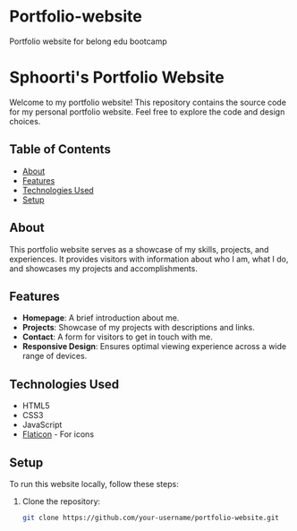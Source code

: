 # Portfolio-website
Portfolio website for belong edu bootcamp
# Sphoorti's Portfolio Website

Welcome to my portfolio website! This repository contains the source code for my personal portfolio website. Feel free to explore the code and design choices.

## Table of Contents

- [About](#about)
- [Features](#features)
- [Technologies Used](#technologies-used)
- [Setup](#setup)

## About

This portfolio website serves as a showcase of my skills, projects, and experiences. It provides visitors with information about who I am, what I do, and showcases my projects and accomplishments.

## Features

- **Homepage**: A brief introduction about me.
- **Projects**: Showcase of my projects with descriptions and links.
- **Contact**: A form for visitors to get in touch with me.
- **Responsive Design**: Ensures optimal viewing experience across a wide range of devices.

## Technologies Used

- HTML5
- CSS3
- JavaScript
- [Flaticon](https://www.flaticon.com/) - For icons

## Setup

To run this website locally, follow these steps:

1. Clone the repository:

   ```bash
   git clone https://github.com/your-username/portfolio-website.git

